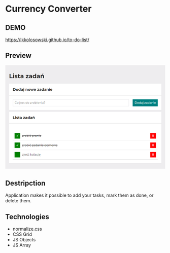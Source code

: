 # Currency Converter
## DEMO
https://lkkolosowski.github.io/to-do-list/

## Preview
![to do list preview](images/to-do-list-preview.png)

## Destripction
Application makes it possible to add your tasks, mark them as done, or delete them.

## Technologies
- normalize.css
- CSS Grid
- JS Objects
- JS Array